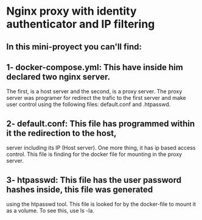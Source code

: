 # Nginx proxy with identity authenticator and IP filtering

## In this mini-proyect you can'll find:

## 1- docker-compose.yml: This have inside him declared two nginx server.
   The first, is a host server and the second, is a proxy server.
   The proxy server was programer for redirect the trafic to the first 
   server and make user control using the following files: default.conf and .htpasswd.

## 2- default.conf: This file has programmed within it the redirection to the host, 
   server including its IP (Host server). One more thing, it has ip based access control.
   This file is finding for the docker file for mounting in the proxy server. 

## 3- htpasswd: This file has the user password hashes inside, this file was generated
   using the htpasswd tool. This file is looked for by the docker-file to mount it as
   a volume. To see this, use ls -la.

